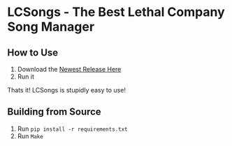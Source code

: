 # LCSongs - The Best Lethal Company Song Manager

## How to Use
1. Download the [Newest Release Here](https://github.com/LimeGradient/LCSongs/releases)
2. Run it

Thats it! LCSongs is stupidly easy to use!

## Building from Source
1. Run `pip install -r requirements.txt`
2. Run `Make`